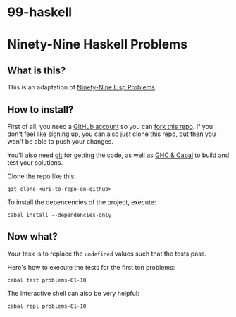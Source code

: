 99-haskell
==========

# Ninety-Nine Haskell Problems

## What is this?

This is an adaptation of [Ninety-Nine Lisp Problems](http://www.ic.unicamp.br/~meidanis/courses/mc336/2006s2/funcional/L-99_Ninety-Nine_Lisp_Problems.html).

## How to install?

First of all, you need a [GitHub account](https://github.com/join) so you can [fork this repo](https://github.com/mkovacs/99-haskell/fork). If you don't feel like signing up, you can also just clone this repo, but then you won't be able to push your changes.

You'll also need [git](http://git-scm.com/) for getting the code, as well as [GHC & Cabal](https://www.haskell.org/platform/) to build and test your solutions.

Clone the repo like this:
```
git clone <uri-to-repo-on-github>
```

To install the depencencies of the project, execute:
```
cabal install --dependencies-only
```

## Now what?

Your task is to replace the ```undefined``` values such that the tests pass.

Here's how to execute the tests for the first ten problems:
```
cabal test problems-01-10
```

The interactive shell can also be very helpful:
```
cabal repl problems-01-10
```
